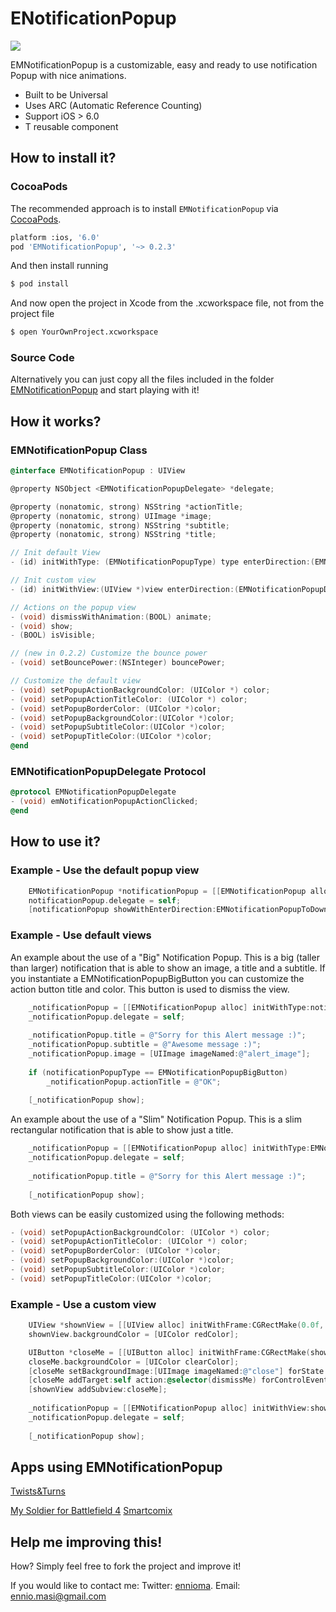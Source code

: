 ENotificationPopup
==============================
![](https://dl.dropboxusercontent.com/u/37783784/EMNotificationPopup.gif)

EMNotificationPopup is a customizable, easy and ready to use notification Popup with nice animations.

* Built to be Universal
* Uses ARC (Automatic Reference Counting)
* Support iOS > 6.0
* T reusable component

## How to install it?
### CocoaPods
The recommended approach is to install `EMNotificationPopup` via [CocoaPods](http://cocoapods.org/).

``` bash
platform :ios, '6.0'
pod 'EMNotificationPopup', '~> 0.2.3'
```

And then install running
``` bash
$ pod install
```

And now open the project in Xcode from the .xcworkspace file, not from the project file

``` bash
$ open YourOwnProject.xcworkspace
```

### Source Code
Alternatively you can just copy all the files included in the folder [EMNotificationPopup](https://github.com/ennioma/EMNotificationPopup/tree/master/EMNotificationPopup) and start playing with it!

## How it works?
### EMNotificationPopup Class

```objective-c
@interface EMNotificationPopup : UIView

@property NSObject <EMNotificationPopupDelegate> *delegate;

@property (nonatomic, strong) NSString *actionTitle;
@property (nonatomic, strong) UIImage *image;
@property (nonatomic, strong) NSString *subtitle;
@property (nonatomic, strong) NSString *title;

// Init default View
- (id) initWithType: (EMNotificationPopupType) type enterDirection:(EMNotificationPopupDirection) enter exitDirection:(EMNotificationPopupDirection) exit popupPosition: (EMNotificationPopupPosition) position;

// Init custom view
- (id) initWithView:(UIView *)view enterDirection:(EMNotificationPopupDirection) enter exitDirection:(EMNotificationPopupDirection) exit popupPosition: (EMNotificationPopupPosition) position;

// Actions on the popup view
- (void) dismissWithAnimation:(BOOL) animate;
- (void) show;
- (BOOL) isVisible;

// (new in 0.2.2) Customize the bounce power
- (void) setBouncePower:(NSInteger) bouncePower;

// Customize the default view
- (void) setPopupActionBackgroundColor: (UIColor *) color;
- (void) setPopupActionTitleColor: (UIColor *) color;
- (void) setPopupBorderColor: (UIColor *)color;
- (void) setPopupBackgroundColor:(UIColor *)color;
- (void) setPopupSubtitleColor:(UIColor *)color;
- (void) setPopupTitleColor:(UIColor *)color;
@end
```
    
### EMNotificationPopupDelegate Protocol

```objective-c
@protocol EMNotificationPopupDelegate
- (void) emNotificationPopupActionClicked;
@end
```

## How to use it?
### Example - Use the default popup view
```objective-c
    EMNotificationPopup *notificationPopup = [[EMNotificationPopup alloc] initWithImage:[UIImage imageNamed:@"alert_image"] andTitle:@"Hi, this is an alert message!" andSubTitle:@"Sorry for this message :)" andButtonTitle:@"OK"];
    notificationPopup.delegate = self;
    [notificationPopup showWithEnterDirection:EMNotificationPopupToDown andExitDirection:EMNotificationPopupToLeft];
```

### Example - Use default views
An example about the use of a "Big" Notification Popup. This is a big (taller than larger) notification that is able to show an image, a title and a subtitle.
If you instantiate a EMNotificationPopupBigButton you can customize the action button title and color. This button is used to dismiss the view.

```objective-c
    _notificationPopup = [[EMNotificationPopup alloc] initWithType:notificationPopupType enterDirection:EMNotificationPopupToDown exitDirection:EMNotificationPopupToLeft popupPosition:position];
    _notificationPopup.delegate = self;
    
    _notificationPopup.title = @"Sorry for this Alert message :)";
    _notificationPopup.subtitle = @"Awesome message :)";
    _notificationPopup.image = [UIImage imageNamed:@"alert_image"];
    
    if (notificationPopupType == EMNotificationPopupBigButton)
        _notificationPopup.actionTitle = @"OK";
    
    [_notificationPopup show];
```

An example about the use of a "Slim" Notification Popup. This is a slim rectangular notification that is able to show just a title.

```objective-c
    _notificationPopup = [[EMNotificationPopup alloc] initWithType:EMNotificationPopupSlim enterDirection:EMNotificationPopupToDown exitDirection:EMNotificationPopupToLeft popupPosition:position];
    _notificationPopup.delegate = self;
    
    _notificationPopup.title = @"Sorry for this Alert message :)";
    
    [_notificationPopup show];
```

Both views can be easily customized using the following methods:
```objective-c
- (void) setPopupActionBackgroundColor: (UIColor *) color;
- (void) setPopupActionTitleColor: (UIColor *) color;
- (void) setPopupBorderColor: (UIColor *)color;
- (void) setPopupBackgroundColor:(UIColor *)color;
- (void) setPopupSubtitleColor:(UIColor *)color;
- (void) setPopupTitleColor:(UIColor *)color;
```



### Example - Use a custom view
```objective-c
    UIView *shownView = [[UIView alloc] initWithFrame:CGRectMake(0.0f, 0.0f, 250.0f, 125.0f)];
    shownView.backgroundColor = [UIColor redColor];

    UIButton *closeMe = [[UIButton alloc] initWithFrame:CGRectMake(shownView.frame.size.width - 25.0f, 3.0f, 22.0f, 22.0f)];
    closeMe.backgroundColor = [UIColor clearColor];
    [closeMe setBackgroundImage:[UIImage imageNamed:@"close"] forState:UIControlStateNormal];
    [closeMe addTarget:self action:@selector(dismissMe) forControlEvents:UIControlEventTouchDown];
    [shownView addSubview:closeMe];
    
    _notificationPopup = [[EMNotificationPopup alloc] initWithView:shownView enterDirection:EMNotificationPopupToRight exitDirection:EMNotificationPopupToRight popupPosition:position];
    _notificationPopup.delegate = self;
    
    [_notificationPopup show];
```

## Apps using EMNotificationPopup 
  [Twists&Turns](https://itunes.apple.com/au/app/twists-and-turns/id909597408?l=it&ls=1&mt=8)

  [My Soldier for Battlefield 4](https://itunes.apple.com/us/app/my-soldier-for-battlefield-4/id718845676)
  [Smartcomix](https://itunes.apple.com/us/app/smartcomix/id926818759?l=it&ls=1&mt=8)
 
## Help me improving this!
How? Simply feel free to fork the project and improve it!

If you would like to contact me:
Twitter: [ennioma](https://twitter.com/ennioma).
Email: ennio.masi@gmail.com
